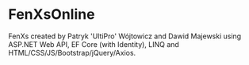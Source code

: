 # FenXsOnline
FenXs created by Patryk 'UltiPro' Wójtowicz and Dawid Majewski using ASP.NET Web API, EF Core (with Identity), LINQ and HTML/CSS/JS/Bootstrap/jQuery/Axios.
